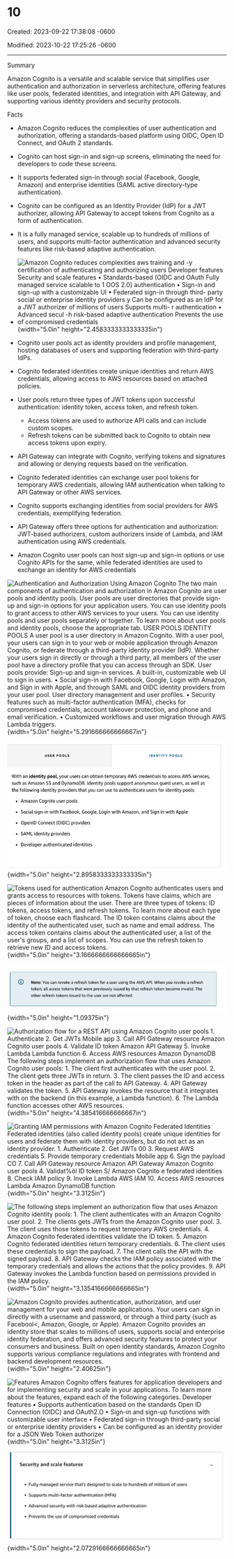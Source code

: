 # 10

Created: 2023-09-22 17:38:08 -0600

Modified: 2023-10-22 17:25:26 -0600

---

Summary

Amazon Cognito is a versatile and scalable service that simplifies user authentication and authorization in serverless architecture, offering features like user pools, federated identities, and integration with API Gateway, and supporting various identity providers and security protocols.

Facts

- Amazon Cognito reduces the complexities of user authentication and authorization, offering a standards-based platform using OIDC, Open ID Connect, and OAuth 2 standards.
- Cognito can host sign-in and sign-up screens, eliminating the need for developers to code these screens.
- It supports federated sign-in through social (Facebook, Google, Amazon) and enterprise identities (SAML active directory-type authentication).
- Cognito can be configured as an Identity Provider (IdP) for a JWT authorizer, allowing API Gateway to accept tokens from Cognito as a form of authentication.
- It is a fully managed service, scalable up to hundreds of millions of users, and supports multi-factor authentication and advanced security features like risk-based adaptive authentication.



- ![Amazon Cognito reduces complexities aws training and -y certification of authenticating and authorizing users Developer features Security and scale features • Standards-based (OIDC and OAuth Fully managed service scalable to 1 OOS 2.0) authentication • Sign-in and sign-up with a customizable UI • Federated sign-in through third- party social or enterprise identity providers y Can be configured as an IdP for a JWT authorizer of millions of users Supports multi- r authentication • Advanced secul -h risk-based adaptive authentication Prevents the use of compromised credentials ](../../../media/AWS-Developing-Serverless-Solutions-on-AWS-Module-3-10-image1.png){width="5.0in" height="2.4583333333333335in"}



- Cognito user pools act as identity providers and profile management, hosting databases of users and supporting federation with third-party IdPs.
- Cognito federated identities create unique identities and return AWS credentials, allowing access to AWS resources based on attached policies.
- User pools return three types of JWT tokens upon successful authentication: identity token, access token, and refresh token.
  - Access tokens are used to authorize API calls and can include custom scopes.
  - Refresh tokens can be submitted back to Cognito to obtain new access tokens upon expiry.
- API Gateway can integrate with Cognito, verifying tokens and signatures and allowing or denying requests based on the verification.
- Cognito federated identities can exchange user pool tokens for temporary AWS credentials, allowing IAM authentication when talking to API Gateway or other AWS services.
- Cognito supports exchanging identities from social providers for AWS credentials, exemplifying federation.
- API Gateway offers three options for authentication and authorization: JWT-based authorizers, custom authorizers inside of Lambda, and IAM authentication using AWS credentials.
- Amazon Cognito user pools can host sign-up and sign-in options or use Cognito APIs for the same, while federated identities are used to exchange an identity for AWS credentials



![Authentication and Authorization Using Amazon Cognito The two main components of authentication and authorization in Amazon Cognito are user pools and identity pools. User pools are user directories that provide sign-up and sign-in options for your application users. You can use identity pools to grant access to other AWS services to your users. You can use identity pools and user pools separately or together. To learn more about user pools and identity pools, choose the appropriate tab. USER POOLS IDENTITY POOLS A user pool is a user directory in Amazon Cognito. With a user pool, your users can sign in to your web or mobile application through Amazon Cognito, or federate through a third-party identity provider (IdP). Whether your users sign in directly or through a third party, all members of the user pool have a directory profile that you can access through an SDK. User pools provide: Sign-up and sign-in services. A built-in, customizable web UI to sign in users. • Social sign-in with Facebook, Google, Login with Amazon, and Sign in with Apple, and through SAML and OIDC identity providers from your user pool. User directory management and user profiles. • Security features such as multi-factor authentication (MFA), checks for compromised credentials, account takeover protection, and phone and email verification. • Customized workflows and user migration through AWS Lambda triggers. ](../../../media/AWS-Developing-Serverless-Solutions-on-AWS-Module-3-10-image2.png){width="5.0in" height="5.291666666666667in"}





![USER POOLS IDENTITY POOLS With an identity pool, your users can obtain temporary AWS credentials to access AWS services, such as Amazon SS and DynamoDB. Identity pools support anonymous guest users, as well as the following identity providers that you can use to authenticate users for identity pools: Amazon Cognito user pools • Social sign-in with Facebook, Google, Login with Amazon, and Sign in with Apple OpenlD Connect (01 DC) providers SAML identity providers Developer authenticated identities ](../../../media/AWS-Developing-Serverless-Solutions-on-AWS-Module-3-10-image3.png){width="5.0in" height="2.8958333333333335in"}



![Tokens used for authentication Amazon Cognito authenticates users and grants access to resources with tokens. Tokens have claims, which are pieces of information about the user. There are three types of tokens: ID tokens, access tokens, and refresh tokens. To learn more about each type of token, choose each flashcard. The ID token contains claims about the identity of the authenticated user, such as name and email address. The access token contains claims about the authenticated user, a list of the user's groups, and a list of scopes. You can use the refresh token to retrieve new ID and access tokens. ](../../../media/AWS-Developing-Serverless-Solutions-on-AWS-Module-3-10-image4.png){width="5.0in" height="3.1666666666666665in"}



![Note: You can revoke a refresh token for a user using the AWS API. When you revoke a refresh token, all access tokens that were previously issued by that refresh token become invalid. The other refresh tokens issued to the user are not affected. ](../../../media/AWS-Developing-Serverless-Solutions-on-AWS-Module-3-10-image5.png){width="5.0in" height="1.09375in"}



![Authorization flow for a REST API using Amazon Cognito user pools 1. Authenticate 2. Get JWTs Mobile app 3. Call API Gateway resource Amazon Cognito user pools 4. Validate ID token Amazon API Gateway 5. Invoke Lambda Lambda function 6. Access AWS resources Amazon DynamoDB The following steps implement an authorization flow that uses Amazon Cognito user pools: 1. The client first authenticates with the user pool. 2. The client gets three JWTs in return. 3. The client passes the ID and access token in the header as part of the call to API Gateway. 4. API Gateway validates the token. 5. API Gateway invokes the resource that it integrates with on the backend (in this example, a Lambda function). 6. The Lambda function accesses other AWS resources. ](../../../media/AWS-Developing-Serverless-Solutions-on-AWS-Module-3-10-image6.png){width="5.0in" height="4.385416666666667in"}





![Granting IAM permissions with Amazon Cognito Federated Identities Federated identities (also called identity pools) create unique identities for users and federate them with identity providers, but do not act as an identity provider. 1. Authenticate 2. Get JWTs 00 3. Request AWS credentials 5. Provide temporary credentials Mobile app 6. Sign the payload CO 7. Call API Gateway resource Amazon API Gateway Amazon Cognito user pools 4. Validat%öl ID token S/ Amazon Cognito e federated identities 8. Check IAM policy 9. Invoke Lambda AWS IAM 10. Access AWS resources Lambda Amazon DynamoDB function ](../../../media/AWS-Developing-Serverless-Solutions-on-AWS-Module-3-10-image7.png){width="5.0in" height="3.3125in"}





![The following steps implement an authorization flow that uses Amazon Cognito identity pools: 1. The client authenticates with an Amazon Cognito user pool. 2. The clients gets JWTs from the Amazon Cognito user pool. 3. The client uses those tokens to request temporary AWS credentials. 4. Amazon Cognito federated identities validate the ID token. 5. Amazon Cognito federated identities return temporary credentials. 6. The client uses these credentials to sign the payload. 7. The client calls the API with the signed payload. 8. API Gateway checks the IAM policy associated with the temporary credentials and allows the actions that the policy provides. 9. API Gateway invokes the Lambda function based on permissions provided in the IAM policy. ](../../../media/AWS-Developing-Serverless-Solutions-on-AWS-Module-3-10-image8.png){width="5.0in" height="3.1354166666666665in"}



![Amazon Cognito provides authentication, authorization, and user management for your web and mobile applications. Your users can sign in directly with a username and password, or through a third party (such as Facebool<, Amazon, Google, or Apple). Amazon Cognito provides an identity store that scales to millions of users, supports social and enterprise identity federation, and offers advanced security features to protect your consumers and business. Built on open identity standards, Amazon Cognito supports various compliance regulations and integrates with frontend and backend development resources. ](../../../media/AWS-Developing-Serverless-Solutions-on-AWS-Module-3-10-image9.png){width="5.0in" height="2.40625in"}



![Features Amazon Cognito offers features for application developers and for implementing security and scale in your applications. To learn more about the features, expand each of the following categories. Developer features • Supports authentication based on the standards Open ID Connection (OIDC) and OAuth2.O • Sign-in and sign-up functions with customizable user interface • Federated sign-in through third-party social or enterprise identity providers • Can be configured as an identity provider for a JSON Web Token authorizer ](../../../media/AWS-Developing-Serverless-Solutions-on-AWS-Module-3-10-image10.png){width="5.0in" height="3.3125in"}



![Security and scale features • Fully managed service that's designed to scale to hundreds of millions of users • Supports multi-factor authentication (MFA) • Advanced security with risk-based adaptive authentication • Prevents the use of compromised credentials ](../../../media/AWS-Developing-Serverless-Solutions-on-AWS-Module-3-10-image11.png){width="5.0in" height="2.0729166666666665in"}













